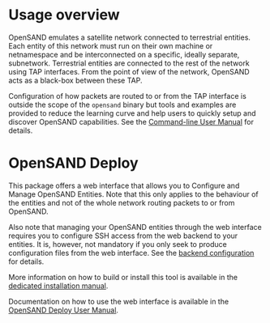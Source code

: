 # Usage overview

OpenSAND emulates a satellite network connected to terrestrial entities. Each
entity of this network must run on their own machine or netnamespace and be
interconnected on a specific, ideally separate, subnetwork. Terrestrial
entities are connected to the rest of the network using TAP interfaces. From
the point of view of the network, OpenSAND acts as a black-box between these
TAP.

Configuration of how packets are routed to or from the TAP interface is
outside the scope of the `opensand` binary but tools and examples are provided
to reduce the learning curve and help users to quickly setup and discover
OpenSAND capabilities. See the
[Command-line User Manual](../opensand-network/README.md) for details.

# OpenSAND Deploy

This package offers a web interface that allows you to Configure and Manage
OpenSAND Entities. Note that this only applies to the behaviour of the entities
and not of the whole network routing packets to or from OpenSAND.

Also note that managing your OpenSAND entities through the web interface
requires you to configure SSH access from the web backend to your entities. It
is, however, not mandatory if you only seek to produce configuration files from
the web interface. See the
[backend configuration](doc/usage.md#configuring-the-opensand-configuration-backend)
for details.

More information on how to build or install this tool is available in the
[dedicated installation manual](doc/install.md).

Documentation on how to use the web interface is available in the
[OpenSAND Deploy User Manual](doc/usage.md).
